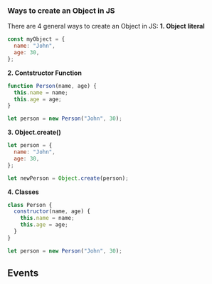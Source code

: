 ### Ways to create an Object in JS

There are 4 general ways to create an Object in JS:
**1. Object literal**

```js
const myObject = {
  name: "John",
  age: 30,
};
```

**2. Contstructor Function**

```js
function Person(name, age) {
  this.name = name;
  this.age = age;
}

let person = new Person("John", 30);
```

**3. Object.create()**

```js
let person = {
  name: "John",
  age: 30,
};

let newPerson = Object.create(person);
```

**4. Classes**

```js
class Person {
  constructor(name, age) {
    this.name = name;
    this.age = age;
  }
}

let person = new Person("John", 30);
```

## Events